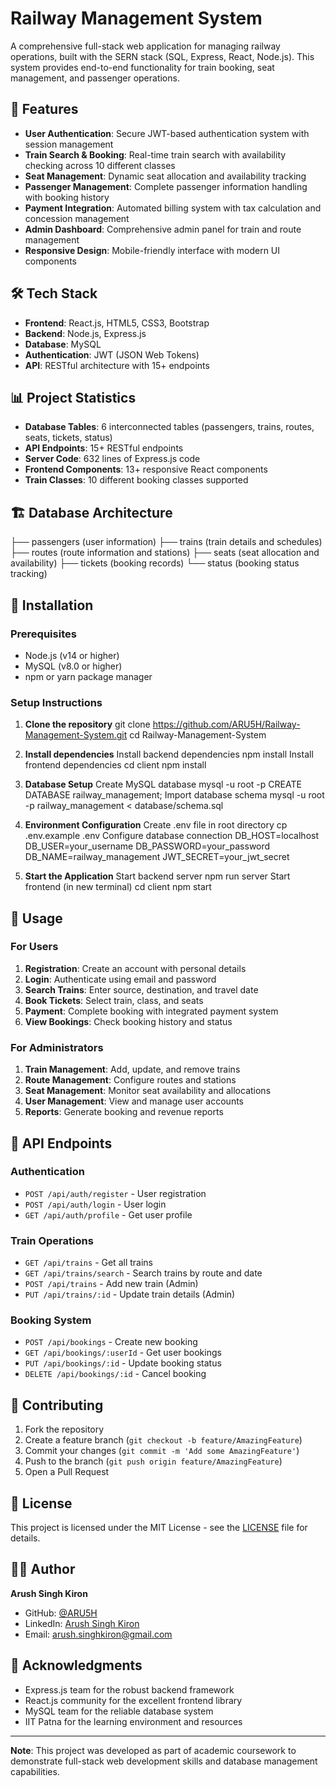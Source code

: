 # Railway Management System

A comprehensive full-stack web application for managing railway operations, built with the SERN stack (SQL, Express, React, Node.js). This system provides end-to-end functionality for train booking, seat management, and passenger operations.

## 🚀 Features

- **User Authentication**: Secure JWT-based authentication system with session management
- **Train Search & Booking**: Real-time train search with availability checking across 10 different classes
- **Seat Management**: Dynamic seat allocation and availability tracking
- **Passenger Management**: Complete passenger information handling with booking history
- **Payment Integration**: Automated billing system with tax calculation and concession management
- **Admin Dashboard**: Comprehensive admin panel for train and route management
- **Responsive Design**: Mobile-friendly interface with modern UI components

## 🛠️ Tech Stack

- **Frontend**: React.js, HTML5, CSS3, Bootstrap
- **Backend**: Node.js, Express.js
- **Database**: MySQL
- **Authentication**: JWT (JSON Web Tokens)
- **API**: RESTful architecture with 15+ endpoints

## 📊 Project Statistics

- **Database Tables**: 6 interconnected tables (passengers, trains, routes, seats, tickets, status)
- **API Endpoints**: 15+ RESTful endpoints
- **Server Code**: 632 lines of Express.js code
- **Frontend Components**: 13+ responsive React components
- **Train Classes**: 10 different booking classes supported

## 🏗️ Database Architecture

├── passengers (user information)
├── trains (train details and schedules)
├── routes (route information and stations)
├── seats (seat allocation and availability)
├── tickets (booking records)
└── status (booking status tracking)


## 🚀 Installation

### Prerequisites

- Node.js (v14 or higher)
- MySQL (v8.0 or higher)
- npm or yarn package manager

### Setup Instructions

1. **Clone the repository**
git clone https://github.com/ARU5H/Railway-Management-System.git
cd Railway-Management-System


2. **Install dependencies**
Install backend dependencies
npm install
Install frontend dependencies
cd client
npm install


3. **Database Setup**
Create MySQL database
mysql -u root -p
CREATE DATABASE railway_management;
Import database schema
mysql -u root -p railway_management < database/schema.sql


4. **Environment Configuration**
Create .env file in root directory
cp .env.example .env
Configure database connection
DB_HOST=localhost
DB_USER=your_username
DB_PASSWORD=your_password
DB_NAME=railway_management
JWT_SECRET=your_jwt_secret


5. **Start the Application**
Start backend server
npm run server
Start frontend (in new terminal)
cd client
npm start


## 📖 Usage

### For Users
1. **Registration**: Create an account with personal details
2. **Login**: Authenticate using email and password
3. **Search Trains**: Enter source, destination, and travel date
4. **Book Tickets**: Select train, class, and seats
5. **Payment**: Complete booking with integrated payment system
6. **View Bookings**: Check booking history and status

### For Administrators
1. **Train Management**: Add, update, and remove trains
2. **Route Management**: Configure routes and stations
3. **Seat Management**: Monitor seat availability and allocations
4. **User Management**: View and manage user accounts
5. **Reports**: Generate booking and revenue reports

## 🔧 API Endpoints

### Authentication
- `POST /api/auth/register` - User registration
- `POST /api/auth/login` - User login
- `GET /api/auth/profile` - Get user profile

### Train Operations
- `GET /api/trains` - Get all trains
- `GET /api/trains/search` - Search trains by route and date
- `POST /api/trains` - Add new train (Admin)
- `PUT /api/trains/:id` - Update train details (Admin)

### Booking System
- `POST /api/bookings` - Create new booking
- `GET /api/bookings/:userId` - Get user bookings
- `PUT /api/bookings/:id` - Update booking status
- `DELETE /api/bookings/:id` - Cancel booking

## 🤝 Contributing

1. Fork the repository
2. Create a feature branch (`git checkout -b feature/AmazingFeature`)
3. Commit your changes (`git commit -m 'Add some AmazingFeature'`)
4. Push to the branch (`git push origin feature/AmazingFeature`)
5. Open a Pull Request

## 📝 License

This project is licensed under the MIT License - see the [LICENSE](LICENSE) file for details.

## 👨‍💻 Author

**Arush Singh Kiron**
- GitHub: [@ARU5H](https://github.com/ARU5H)
- LinkedIn: [Arush Singh Kiron](https://www.linkedin.com/in/arush-singh-kiron-a27387339/)
- Email: arush.singhkiron@gmail.com

## 🙏 Acknowledgments

- Express.js team for the robust backend framework
- React.js community for the excellent frontend library
- MySQL team for the reliable database system
- IIT Patna for the learning environment and resources

---

**Note**: This project was developed as part of academic coursework to demonstrate full-stack web development skills and database management capabilities.
